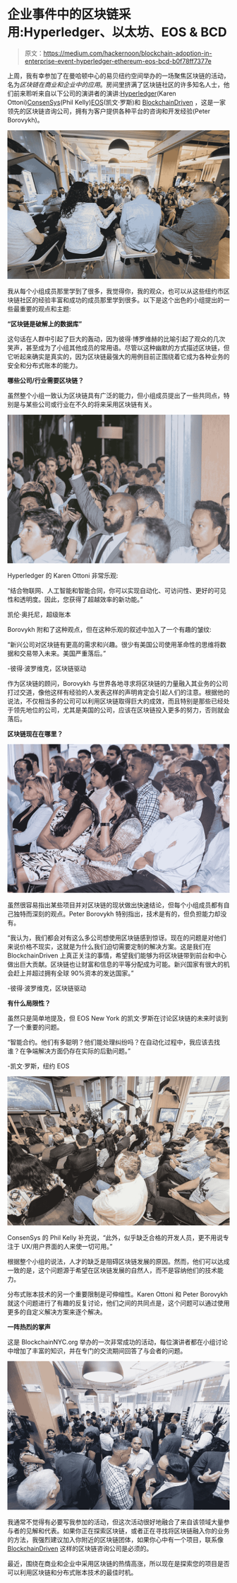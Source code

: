 # 企业事件中的区块链采用:Hyperledger、以太坊、EOS & BCD

> 原文：<https://medium.com/hackernoon/blockchain-adoption-in-enterprise-event-hyperledger-ethereum-eos-bcd-b0f78ff7377e>

上周，我有幸参加了在曼哈顿中心的易贝纽约空间举办的一场聚焦区块链的活动，名为*区块链在商业和企业中的应用*。房间里挤满了区块链社区的许多知名人士，他们前来聆听来自以下公司的演讲者的演讲:[Hyperledger](https://www.hyperledger.org/)(Karen Ottoni)[ConsenSys](http://consensys.net)(Phil Kelly)[EOS](https://eos.io/)(凯文·罗斯)和 [BlockchainDriven](http://blockchaindriven.com) ，这是一家领先的区块链咨询公司，拥有为客户提供各种平台的咨询和开发经验(Peter Borovykh)。

![](img/9683d897f083c63fdaf21775932b32ec.png)

我从每个小组成员那里学到了很多，我觉得你，我的观众，也可以从这些纽约市区块链社区的经验丰富和成功的成员那里学到很多。以下是这个出色的小组提出的一些最重要的观点和主题:

**“区块链是破解上的数据库”**

这句话在人群中引起了巨大的轰动，因为彼得·博罗维赫的比喻引起了观众的几次笑声，甚至成为了小组其他成员的常用语。尽管以这种幽默的方式描述区块链，但它听起来确实是真实的，因为区块链最强大的用例目前正围绕着它成为各种业务的安全和分布式账本的能力。

**哪些公司/行业需要区块链？**

虽然整个小组一致认为区块链具有广泛的能力，但小组成员提出了一些共同点，特别是与某些公司或行业在不久的将来采用区块链有关。

![](img/61bf3e064fe917f83238274f86e352e0.png)

Hyperledger 的 Karen Ottoni 非常乐观:

“结合物联网、人工智能和智能合同，你可以实现自动化、可访问性、更好的可见性和透明度。因此，您获得了超越效率的新功能。”

凯伦·奥托尼，超级账本

Borovykh 附和了这种观点，但在这种乐观的叙述中加入了一个有趣的皱纹:

“新兴公司对区块链有更高的需求和兴趣。很少有美国公司使用革命性的思维将数据和交易带入未来。美国严重落后。”

-彼得·波罗维克，区块链驱动

作为区块链的顾问，Borovykh 与世界各地寻求将区块链的力量融入其业务的公司打过交道，像他这样有经验的人发表这样的声明肯定会引起人们的注意。根据他的说法，不仅相当多的公司可以利用区块链取得巨大的成效，而且特别是那些已经处于领先地位的公司，尤其是美国的公司，应该在区块链投入更多的努力，否则就会落后。

**区块链现在在哪里？**

![](img/9ce58fc7be867135bae1ee4d7b23f313.png)

虽然很容易指出某些项目并对区块链的现状做出快速结论，但每个小组成员都有自己独特而深刻的观点。Peter Borovykh 特别指出，技术是有的，但负担能力却没有。

“我认为，我们都会对有这么多公司想使用区块链感到惊讶。现在的问题是对他们来说价格不现实，这就是为什么我们迫切需要定制的解决方案。这是我们在 BlockchainDriven 上真正关注的事情，希望我们能够为将区块链带到前台和中心做出巨大贡献。区块链也让财富和信息的平等分配成为可能。新兴国家有很大的机会赶上并超过拥有全球 90%资本的发达国家。”

-彼得·波罗维克，区块链驱动

**有什么局限性？**

虽然只是简单地提及，但 EOS New York 的凯文·罗斯在讨论区块链的未来时谈到了一个重要的问题。

“智能合约。他们有多聪明？他们能处理纠纷吗？在自动化过程中，我应该去找谁？在争端解决方面仍存在实际的后勤问题。”

-凯文·罗斯，纽约 EOS

![](img/4c6a0e25d4becc3655dd10bc42848b81.png)

ConsenSys 的 Phil Kelly 补充说，“此外，似乎缺乏合格的开发人员，更不用说专注于 UX/用户界面的人来使一切可用。”

根据整个小组的说法，人才的缺乏是阻碍区块链发展的原因。然而，他们可以达成一致的是，这个问题源于希望在区块链发展的自然人，而不是容纳他们的技术能力。

分布式账本技术的另一个重要限制是可伸缩性。Karen Ottoni 和 Peter Borovykh 就这个问题进行了有趣的反复讨论，他们之间的共同点是，这个问题可以通过使用更多的自定义解决方案来逐个解决。

**一阵热烈的掌声**

这是 BlockchainNYC.org 举办的一次非常成功的活动，每位演讲者都在小组讨论中增加了丰富的知识，并在专门的交流期间回答了与会者的问题。

![](img/739f5a955f6f4cbf62331c728d9635db.png)

我通常不觉得有必要写我参加的活动，但这次活动很好地融合了来自该领域大量参与者的见解和代表。如果你正在探索区块链，或者正在寻找将区块链融入你的业务的方法，我强烈建议加入你附近的区块链团体，如果你心中有一个项目，联系像 [BlockchainDriven](http://www.blockchaindriven.com) 这样的区块链咨询公司是必须的。

最近，围绕在商业和企业中采用区块链的热情高涨，所以现在是探索您的项目是否可以利用区块链和分布式账本技术的最佳时机。